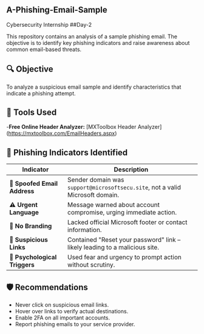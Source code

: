 ## A-Phishing-Email-Sample
Cybersecurity Internship ##Day-2

This repository contains an analysis of a sample phishing email. The objective is to identify key phishing indicators and raise awareness about common email-based threats.

## 🔍 Objective
To analyze a suspicious email sample and identify characteristics that indicate a phishing attempt.

## 📂 Tools Used

-**Free Online Header Analyzer:** [MXToolbox Header Analyzer] (https://mxtoolbox.com/EmailHeaders.aspx)

## 🧪 Phishing Indicators Identified

| Indicator | Description |
|----------|-------------|
| 🚩 **Spoofed Email Address** | Sender domain was `support@microsoftsecu.site`, not a valid Microsoft domain. |
| ⚠️ **Urgent Language** | Message warned about account compromise, urging immediate action. |
| 🧼 **No Branding** | Lacked official Microsoft footer or contact information. |
| 🔗 **Suspicious Links** | Contained "Reset your password" link – likely leading to a malicious site. |
| 🧠 **Psychological Triggers** | Used fear and urgency to prompt action without scrutiny. |

## 🛡️ Recommendations
- Never click on suspicious email links.
- Hover over links to verify actual destinations.
- Enable 2FA on all important accounts.
- Report phishing emails to your service provider.




